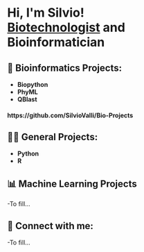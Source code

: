 <h1>Hi, I'm Silvio! <br/><a href="https://github.com/joshmadakor1">Biotechnologist</a> and Bioinformatician

<h2>🔬 Bioinformatics Projects: </h2> 

<ul>
  <li><b>Biopython</b></li>
  <li><b>PhyML</b></li>
  <li><b>QBlast</b></li>
</ul>
<h4>https://github.com/SilvioValli/Bio-Projects</h4>
  
<h2>👨‍💻 General Projects:</h2>
<ul>
  <li><b>Python</b></li>
  <li><b>R</b></li>
</ul>

<h2>📊 Machine Learning Projects</h2>
-To fill...

<h2> 🤳 Connect with me:</h2>
-To fill...

<!--[<img align="left" alt="JoshMadakor | YouTube" width="22px" src="https://cdn.jsdelivr.net/npm/simple-icons@v3/icons/youtube.svg" />][youtube]
[<img align="left" alt="JoshMadakor | Twitter" width="22px" src="https://cdn.jsdelivr.net/npm/simple-icons@v3/icons/twitter.svg" />][twitter]
[<img align="left" alt="JoshMadakor | LinkedIn" width="22px" src="https://cdn.jsdelivr.net/npm/simple-icons@v3/icons/linkedin.svg" />][linkedin]
[<img align="left" alt="JoshMadakor | Instagram" width="22px" src="https://cdn.jsdelivr.net/npm/simple-icons@v3/icons/instagram.svg" />][instagram]

[twitter]: https://twitter.com/joshmadakor
[youtube]: https://www.youtube.com/c/joshmadakor
[instagram]: https://www.instagram.com/joshmadakor/
[linkedin]: https://linkedin.com/in/joshmadakor
-->
<!--
**joshmadakor1/joshmadakor1** is a ✨ _special_ ✨ repository because its `README.md` (this file) appears on your GitHub profile.

Here are some ideas to get you started:

- 🔭 I’m currently working on ...
- 🌱 I’m currently learning ...
- 👯 I’m looking to collaborate on ...
- 🤔 I’m looking for help with ...
- 💬 Ask me about ...
- 📫 How to reach me: ...
- 😄 Pronouns: ...
- ⚡ Fun fact: ...
-->
